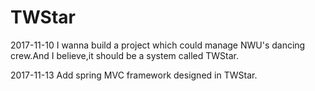 # TWStar
2017-11-10 I wanna build a project which could manage NWU's dancing crew.And I believe,it should be a system called TWStar.

2017-11-13 Add spring MVC framework designed in TWStar.
